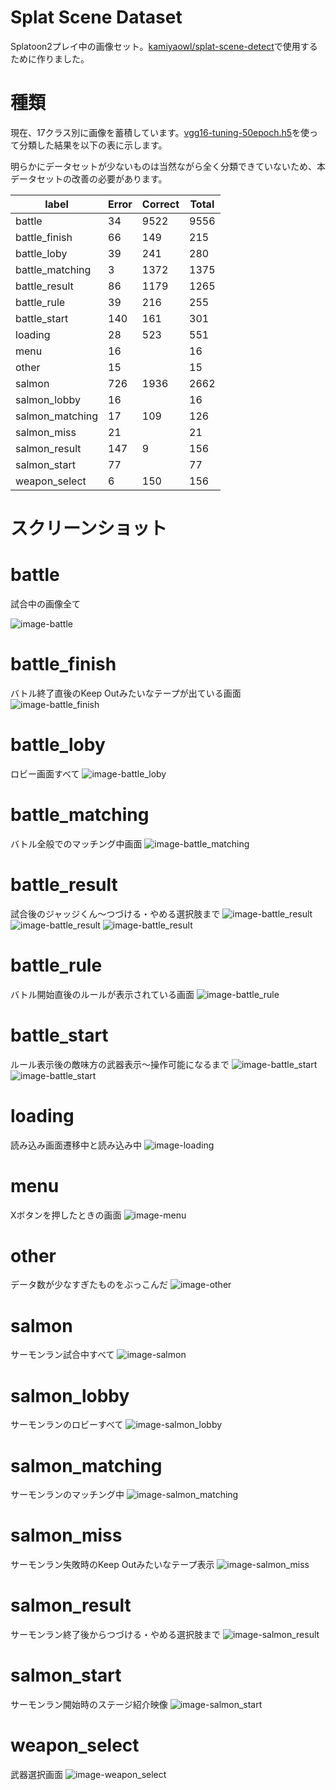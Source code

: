 # Splat Scene Dataset

Splatoon2プレイ中の画像セット。[kamiyaowl/splat-scene-detect](https://github.com/kamiyaowl/splat-scene-detect)で使用するために作りました。

# 種類

現在、17クラス別に画像を蓄積しています。[vgg16-tuning-50epoch.h5](https://github.com/kamiyaowl/splat-scene-detect/blob/e2355e60885e411762e6cdfcf1127877c17faf90/models/vgg16-tuning-50epoch.h5)を使って分類した結果を以下の表に示します。

明らかにデータセットが少ないものは当然ながら全く分類できていないため、本データセットの改善の必要があります。

| label           | Error | Correct | Total   |
|-----------------|-------|------|------|
| battle          | 34    | 9522 | 9556 |
| battle_finish   | 66    | 149  | 215  |
| battle_loby     | 39    | 241  | 280  |
| battle_matching | 3     | 1372 | 1375 |
| battle_result   | 86    | 1179 | 1265 |
| battle_rule     | 39    | 216  | 255  |
| battle_start    | 140   | 161  | 301  |
| loading         | 28    | 523  | 551  |
| menu            | 16    |      | 16   |
| other           | 15    |      | 15   |
| salmon          | 726   | 1936 | 2662 |
| salmon_lobby    | 16    |      | 16   |
| salmon_matching | 17    | 109  | 126  |
| salmon_miss     | 21    |      | 21   |
| salmon_result   | 147   | 9    | 156  |
| salmon_start    | 77    |      | 77   |
| weapon_select   | 6     | 150  | 156  |

# スクリーンショット

# battle
試合中の画像全て

![image-battle](https://github.com/kamiyaowl/splat-scene-dataset/raw/master/battle/WIN_20181022_15_12_23_Pro-00001369.jpg)

# battle_finish
バトル終了直後のKeep Outみたいなテープが出ている画面
![image-battle_finish](https://github.com/kamiyaowl/splat-scene-dataset/raw/master/battle_finish/WIN_20181022_15_12_23_Pro-00000608.jpg)

# battle_loby
ロビー画面すべて
![image-battle_loby](https://github.com/kamiyaowl/splat-scene-dataset/raw/master/battle_loby/WIN_20181022_23_13_19_Pro-00001669.jpg)

# battle_matching
バトル全般でのマッチング中画面
![image-battle_matching](https://github.com/kamiyaowl/splat-scene-dataset/raw/master/battle_matching/WIN_20181022_23_13_19_Pro-00000785.jpg)

# battle_result
試合後のジャッジくん～つづける・やめる選択肢まで
![image-battle_result](https://github.com/kamiyaowl/splat-scene-dataset/raw/master/battle_result/WIN_20181022_15_12_23_Pro-00000615.jpg)
![image-battle_result](https://github.com/kamiyaowl/splat-scene-dataset/raw/master/battle_result/WIN_20181022_15_12_23_Pro-00004938.jpg)
![image-battle_result](https://github.com/kamiyaowl/splat-scene-dataset/raw/master/battle_result/WIN_20181022_15_12_23_Pro-00004940.jpg)

# battle_rule
バトル開始直後のルールが表示されている画面
![image-battle_rule](https://github.com/kamiyaowl/splat-scene-dataset/raw/master/battle_rule/WIN_20181022_15_12_23_Pro-00000351.jpg)

# battle_start
ルール表示後の敵味方の武器表示～操作可能になるまで
![image-battle_start](https://github.com/kamiyaowl/splat-scene-dataset/raw/master/battle_start/WIN_20181022_15_12_23_Pro-00000358.jpg)
![image-battle_start](https://github.com/kamiyaowl/splat-scene-dataset/raw/master/battle_start/WIN_20181022_15_12_23_Pro-00000733.jpg)

# loading
読み込み画面遷移中と読み込み中
![image-loading](https://github.com/kamiyaowl/splat-scene-dataset/raw/master/loading/WIN_20181022_15_12_23_Pro-00000026.jpg)

# menu
Xボタンを押したときの画面
![image-menu](https://github.com/kamiyaowl/splat-scene-dataset/raw/master/menu/WIN_20181022_15_12_23_Pro-00005763.jpg)

# other
データ数が少なすぎたものをぶっこんだ
![image-other](https://github.com/kamiyaowl/splat-scene-dataset/raw/master/other/WIN_20181022_15_12_23_Pro-00008074.jpg)

# salmon
サーモンラン試合中すべて
![image-salmon](https://github.com/kamiyaowl/splat-scene-dataset/raw/master/salmon/WIN_20181022_15_12_23_Pro-00005851.jpg)

# salmon_lobby
サーモンランのロビーすべて
![image-salmon_lobby](https://github.com/kamiyaowl/splat-scene-dataset/raw/master/salmon_lobby/WIN_20181022_15_12_23_Pro-00005782.jpg)

# salmon_matching
サーモンランのマッチング中
![image-salmon_matching](https://github.com/kamiyaowl/splat-scene-dataset/raw/master/salmon_matching/WIN_20181022_15_12_23_Pro-00005789.jpg)

# salmon_miss
サーモンラン失敗時のKeep Outみたいなテープ表示
![image-salmon_miss](https://github.com/kamiyaowl/splat-scene-dataset/raw/master/salmon_miss/WIN_20181022_15_12_23_Pro-00006061.jpg)

# salmon_result
サーモンラン終了後からつづける・やめる選択肢まで
![image-salmon_result](https://github.com/kamiyaowl/splat-scene-dataset/raw/master/salmon_result/WIN_20181022_15_12_23_Pro-00006067.jpg)

# salmon_start
サーモンラン開始時のステージ紹介映像
![image-salmon_start](https://github.com/kamiyaowl/splat-scene-dataset/raw/master/salmon_start/WIN_20181022_15_12_23_Pro-00005820.jpg)

# weapon_select
武器選択画面
![image-weapon_select](https://github.com/kamiyaowl/splat-scene-dataset/raw/master/weapon_select/WIN_20181022_15_12_23_Pro-00000263.jpg)
